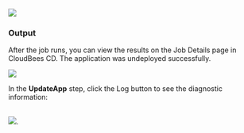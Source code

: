 <br />
<img src="../../plugins/EC-WebLogic/images/UpdateApp/EC-WLSUpdateAppStatus2.png" />

<h3>Output</h3>
<p>After the job runs, you can view the results on the Job Details page in CloudBees CD. The application was undeployed successfully.</p>
<img src="../../plugins/EC-WebLogic/images/UpdateApp/EC-WLSUpdateAppStatus3.png" />
<p>In the <b>UpdateApp</b> step, click the Log button to see the diagnostic information:</p>
<br />
<img src="../../plugins/EC-WebLogic/images/UpdateApp/EC-WLSUpdateAppStatus4.png" />.
